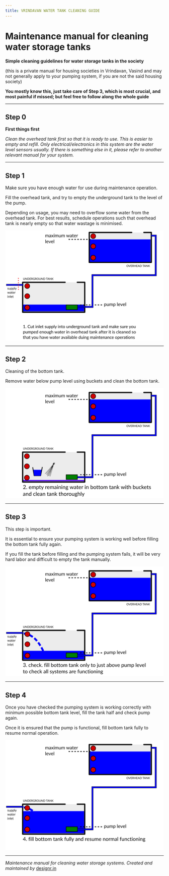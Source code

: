 ```yaml
---
title: VRINDAVAN WATER TANK CLEANING GUIDE
---
```


# Maintenance manual for cleaning water storage tanks

**Simple cleaning guidelines for water storage tanks in the society**

(this is a private manual for housing societies in Vrindavan, Vasind and may
not generally apply to your pumping system, if you are not the said housing
society)

**You mostly know this, just take care of Step 3, which is most crucial, and
most painful if missed; but feel free to follow along the whole guide**

----

## Step 0

**First things first**
 
*Clean the overhead tank first so that it is ready to use. This is easier to
empty and refill. Only electrical/electronics in this system are the water
level sensors usually. If there is something else in it, please refer to
another relevant manual for your system.*

----

## Step 1

Make sure you have enough water for use during maintenance operation.

Fill the overhead tank, and try to empty the underground tank to the level of
the pump. 

Depending on usage, you may need to overflow some water from the overhead tank.
For best results, schedule operations such that overhead tank is nearly empty
so that water wastage is minimised.

![Figure: step 1](images/drawing-1.svg)

----

## Step 2

Cleaning of the bottom tank.

Remove water below pump level using buckets and clean the bottom tank.

![Figure: step 2](images/drawing-2.svg)

----

## Step 3

This step is important.

It is essential to ensure your pumping system is working well before filling
the bottom tank fully again. 

If you fill the tank before filling and the pumping system fails, it will be
very hard labor and difficult to empty the tank manually.

![Figure: step 3](images/drawing-3.svg)

----

## Step 4

Once you have checked the pumping system is working correctly with minimum
possible bottom tank level, fill the tank half and check pump again.

Once it is ensured that the pump is functional, fill bottom tank fully to 
resume normal operation.

![Figure: step 4](images/drawing-4.svg)

----

*Maintenance manual for cleaning water storage systems. 
Created and maintained by*
[designr.in](https://desginr.in)

